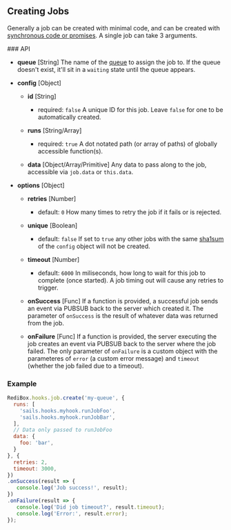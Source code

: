 ## Creating Jobs

Generally a job can be created with minimal code, and can be created with [synchronous code or promises](https://github.com/redibox/job/blob/master/docs/advanced-usage.md#job-create---synchronous-vs-promise).
A single job can take 3 arguments.

### API

- **queue** [String]
The name of the [queue](https://github.com/redibox/job/blob/master/docs/queues.md) to assign the job to. If the queue doesn't 
exist, it'll sit in a `waiting` state until the queue appears.

- **config** [Object]

  - **id** [String]
    - required: `false`
A unique ID for this job. Leave `false` for one to be automatically created.

  - **runs** [String/Array]
    - required: `true`
A dot notated path (or array of paths) of globally accessible function(s).

  - **data** [Object/Array/Primitive]
Any data to pass along to the job, accessible via `job.data` or `this.data`.

- **options** [Object]

  - **retries** [Number]
    - default: `0`
How many times to retry the job if it fails or is rejected.

  - **unique** [Boolean]
    - default: `false`
If set to `true` any other jobs with the same [sha1sum](https://en.wikipedia.org/wiki/Sha1sum) of the `config` object
will not be created.

  - **timeout** [Number]
    - default: `6000`
In miliseconds, how long to wait for this job to complete (once started). A job timing out will cause any retries to trigger.

  - **onSuccess** [Func]
If a function is provided, a successful job sends an event via PUBSUB back to the server which created it.
The parameter of `onSuccess` is the result of whatever data was returned from the job.

  - **onFailure** [Func]
If a function is provided, the server executing the job creates an event via PUBSUB back to the server where the job failed.
The only parameter of `onFailure` is a custom object with the parameteres of `error` (a custom error message) and `timeout`
(whether the job failed due to a timeout).

### Example

```javascript
RediBox.hooks.job.create('my-queue', {
  runs: [
    'sails.hooks.myhook.runJobFoo',
    'sails.hooks.myhook.runJobBar',
  ],
  // Data only passed to runJobFoo
  data: {
    foo: 'bar',
  }
}, {
  retries: 2,
  timeout: 3000,
})
.onSuccess(result => {
   console.log('Job success!', result);
})
.onFailure(result => {
   console.log('Did job timeout?', result.timeout);
   console.log('Error:', result.error);
});
```
